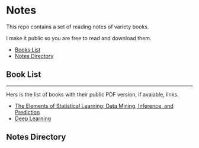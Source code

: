 # Notes
This repo contains a set of reading notes of variety books. 

I make it public so you are free to read and download them.

* [Books List](https://github.com/ruidongd/Notes/blob/master/README.md#book-list)
* [Notes Directory](https://github.com/ruidongd/Notes/blob/master/README.md#notes-directory)

## Book List ##
---
Hers is the list of books with their public PDF version, if avaiable, links.

* [The Elements of Statistical Learning: Data Mining, Inference, and Prediction](http://statweb.stanford.edu/~tibs/ElemStatLearn/printings/ESLII_print10.pdf)
* [Deep Learning](http://www.deeplearningbook.org/)

## Notes Directory

